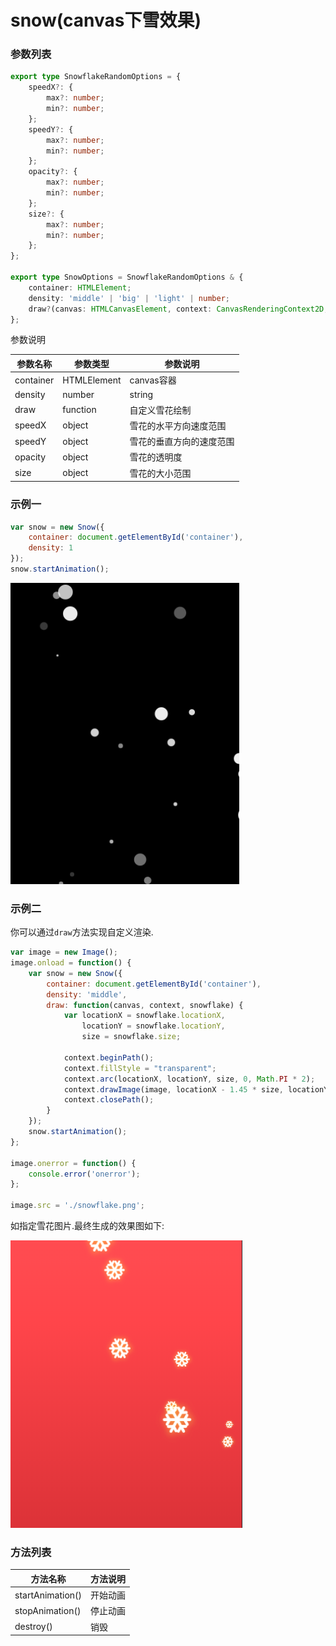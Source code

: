 # snow(canvas下雪效果)

### 参数列表
```typescript
export type SnowflakeRandomOptions = {
    speedX?: {
        max?: number;
        min?: number;
    };
    speedY?: {
        max?: number;
        min?: number;
    };
    opacity?: {
        max?: number;
        min?: number;
    };
    size?: {
        max?: number;
        min?: number;
    };
};

export type SnowOptions = SnowflakeRandomOptions & {
    container: HTMLElement;
    density: 'middle' | 'big' | 'light' | number;
    draw?(canvas: HTMLCanvasElement, context: CanvasRenderingContext2D, snowflake: Snowflake): void;
};
```
参数说明

|参数名称|参数类型|参数说明|
|-|-|-|
|container|HTMLElement|canvas容器|
|density|number|string|雪花的密度|
|draw|function|自定义雪花绘制|
|speedX|object|雪花的水平方向速度范围|
|speedY|object|雪花的垂直方向的速度范围|
|opacity|object|雪花的透明度|
|size|object|雪花的大小范围|

### 示例一
```javascript
var snow = new Snow({
    container: document.getElementById('container'),
    density: 1
});
snow.startAnimation();
```
![示例](./images/snow-1.png)

### 示例二

你可以通过`draw`方法实现自定义渲染.

```javascript
var image = new Image();
image.onload = function() {
    var snow = new Snow({
        container: document.getElementById('container'),
        density: 'middle',
        draw: function(canvas, context, snowflake) {
            var locationX = snowflake.locationX,
                locationY = snowflake.locationY,
                size = snowflake.size;    

            context.beginPath();
            context.fillStyle = "transparent";
            context.arc(locationX, locationY, size, 0, Math.PI * 2);
            context.drawImage(image, locationX - 1.45 * size, locationY - 1.45 * size, size * 3 , size * 3);
            context.closePath();
        }
    });
    snow.startAnimation();
};

image.onerror = function() {
    console.error('onerror');
};

image.src = './snowflake.png';
```

如指定雪花图片.最终生成的效果图如下:

![示例](./images/snow-2.png)

### 方法列表
|方法名称|方法说明|
|-|-|
|startAnimation()|开始动画|
|stopAnimation()|停止动画|
|destroy()|销毁|
